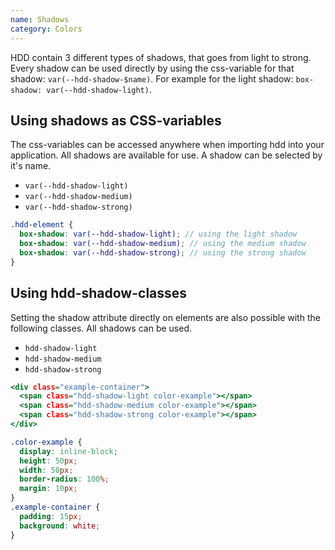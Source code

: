 ```yaml
---
name: Shadows
category: Colors
---
```


HDD contain 3 different types of shadows, that goes from light to strong. Every shadow can be used directly by using the css-variable for that shadow: `var(--hdd-shadow-$name)`. For example for the light shadow: `box-shadow: var(--hdd-shadow-light)`.

## Using shadows as CSS-variables
The css-variables can be accessed anywhere when importing hdd into your application. All shadows are available for use. A shadow can be selected by it's name.

- `var(--hdd-shadow-light)`
- `var(--hdd-shadow-medium)`
- `var(--hdd-shadow-strong)`

```scss
.hdd-element {
  box-shadow: var(--hdd-shadow-light); // using the light shadow
  box-shadow: var(--hdd-shadow-medium); // using the medium shadow
  box-shadow: var(--hdd-shadow-strong); // using the strong shadow
}
```

## Using hdd-shadow-classes
Setting the shadow attribute directly on elements are also possible with the following classes. All shadows can be used.

- `hdd-shadow-light`
- `hdd-shadow-medium`
- `hdd-shadow-strong`

```shadow-colors.html
<div class="example-container">
  <span class="hdd-shadow-light color-example"></span>
  <span class="hdd-shadow-medium color-example"></span>
  <span class="hdd-shadow-strong color-example"></span>
</div>
```

```shadow-colors.css  hidden
.color-example {
  display: inline-block; 
  height: 50px; 
  width: 50px; 
  border-radius: 100%; 
  margin: 10px;
}
.example-container {
  padding: 15px; 
  background: white;
}
```
